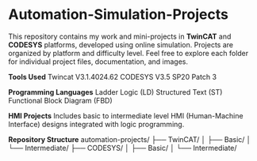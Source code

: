 # Automation-Simulation-Projects
This repository contains my work and mini-projects in **TwinCAT** and **CODESYS** platforms, developed using online simulation. Projects are organized by platform and difficulty level. Feel free to explore each folder for individual project files, documentation, and images.

**Tools Used**
Twincat V3.1.4024.62
CODESYS V3.5 SP20 Patch 3

**Programming Languages**
Ladder Logic (LD)
Structured Text (ST)
Functional Block Diagram (FBD)

**HMI Projects**
Includes basic to intermediate level HMI (Human-Machine Interface) designs integrated with logic programming.

**Repository Structure**
automation-projects/ ├── TwinCAT/ │ ├── Basic/ │ └── Intermediate/ ├── CODESYS/ │ ├── Basic/ │ └── Intermediate/

